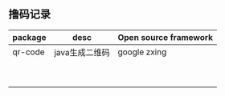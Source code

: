 ## 撸码记录
| package | desc           | Open source framework |
| ------- | -------------- | --------------------- |
| qr-code | java生成二维码 | google zxing          |
|         |                |                       |
|         |                |                       |
|         |                |                       |
|         |                |                       |
|         |                |                       |
|         |                |                       |
|         |                |                       |
|         |                |                       |
|         |                |                       |

